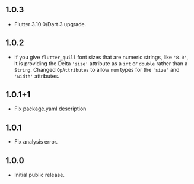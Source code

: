 ## 1.0.3

- Flutter 3.10.0/Dart 3 upgrade.

## 1.0.2

- If you give `flutter_quill` font sizes that are numeric strings, like `'8.0'`, it
  is providing the Delta `'size'` attribute as a `int` or `double` rather than a `String`.
  Changed `OpAttributes` to allow `num` types for the `'size'` and `'width'` attributes. 

## 1.0.1+1

- Fix package.yaml description

## 1.0.1

- Fix analysis error.

## 1.0.0

- Initial public release.
